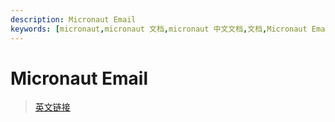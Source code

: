 ```yaml
---
description: Micronaut Email
keywords: [micronaut,micronaut 文档,micronaut 中文文档,文档,Micronaut Email,Email]
---
```


# Micronaut Email



> [英文链接](https://micronaut-projects.github.io/micronaut-email/latest/guide/)
